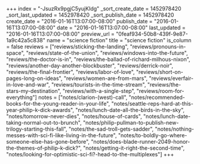 +++
index = "-JsuzRx9pgjC5yujKIdg"
_sort_create_date = 1452978420
_sort_last_updated = 1452978420
_sort_publish_date = 1452978420
create_date = "2016-01-16T13:07:00-08:00"
publish_date = "2016-01-16T13:07:00-08:00"
date = "2016-01-16T13:07:00-08:00"
last_updated = "2016-01-16T13:07:00-08:00"
preview_url = "0feaf934-50b8-439f-9e87-1a9c42a5c838"
name = "science fiction"
title = "science fiction"
is_column = false
reviews = ["reviews/sticking-the-landing", "reviews/pronouns-in-space", "reviews/state-of-the-union", "reviews/windows-into-the-future", "reviews/the-doctor-is-in", "reviews/the-ballad-of-richard-milhous-nixon", "reviews/another-day-another-blockbuster", "reviews/derrick-noir", "reviews/the-final-frontier", "reviews/labor-of-love", "reviews/short-on-pages-long-on-ideas", "reviews/women-are-from-mars", "reviews/everfair-in-love-and-war", "reviews/tourists-in-the-time-stream", "reviews/the-stars-my-destination", "reviews/with-a-single-step", "reviews/room-for-everything"]
notes = ["notes/clarion-(west)-call", "notes/recommended-books-for-the-young-reader-in-your-life", "notes/seattle-reps-hard-at-this-year-philip-k-dick-awards", "notes/lunch-date-all-the-birds-in-the-sky", "notes/tomorrow-never-dies", "notes/house-of-cards", "notes/lunch-date-taking-normal-out-to-brunch", "notes/philip-pullman-to-publish-new-trilogy-starting-this-fall", "notes/the-sad-troll-gets-sadder", "notes/nothing-messes-with-sci-fi-like-living-in-the-future", "notes/to-boldly-go-where-someone-else-has-gone-before", "notes/does-blade-runner-2049-honor-the-themes-of-philip-k-dick?", "notes/getting-it-right-the-second-time", "notes/looking-for-optimistic-sci-fi?-head-to-the-multiplexes"]
+++

